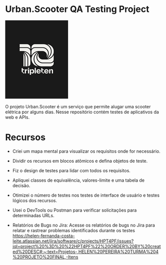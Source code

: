 # Urban.Scooter QA Testing Project
<img src= "image-1.png">

O projeto Urban.Scooter é um serviço que permite alugar uma scooter elétrica por alguns dias.
Nesse repositório contém testes de aplicativos da web e APIs.

# Recursos

* Criei um mapa mental para visualizar os requisitos onde for necessário.
* Dividir os recursos em blocos atômicos e defina objetos de teste.
* Fiz o design de testes para lidar com todos os requisitos.
* Apliquei classes de equivalência, valores-limite e uma tabela de decisão.
* Otimizei o número de testes nos testes de interface de usuário e testes lógicos dos recursos.
* Usei o DevTools ou Postman para verificar solicitações para determinadas URLs.

* Relatórios de Bugs no Jira: Acesse os relatórios de bugs no Jira para relatar e rastrear problemas identificados durante os testes https://helen-fernanda-costa-leite.atlassian.net/jira/software/c/projects/HPT4PF/issues?jql=project%20%3D%20%22HPT4PF%22%20ORDER%20BY%20created%20DESC#:~:text=Projetos-,HELEN%20PEREIRA%20TURMA%204%20PROJETO%20FINAL,-Itens